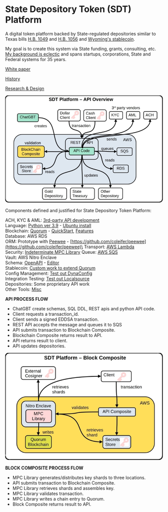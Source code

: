 # State Depository Token (SDT) Platform

A digital token platform backed by State-regulated depositories similar to Texas bills [H.B. 1049](https://legiscan.com/TX/sponsors/HB1049/2025) and [H.B. 1056](https://legiscan.com/TX/bill/HB1056/2025) and [Wyoming's stablecoin](https://stabletoken.wyo.gov/).

My goal is to create this system via State funding‚ grants‚ consulting, etc. [My background is eclectic](https://broward.ghost.io/2014/03/09/about/) and spans startups‚ corporations‚ State and Federal systems for 35 years.

[White paper](https://broward.ghost.io/current-gold-paper)

[History](https://broward.ghost.io/2024/11/26/sdt-history/)

[Research & Design](https://broward.ghost.io/token/)

![SDTOverview](https://github.com/broward/token/blob/main/docs/APIOverview.jpg)

Components defined and justified for State Depository Token Platform:

ACH, KYC & AML: [3rd-party API development](https://broward.ghost.io/2024/11/28/sdt-kyc-and-aml/)\
Language: [Python ver 3.9](https://broward.ghost.io/2024/11/26/sdt-language/) - [Ubuntu install](https://askubuntu.com/questions/1318846/how-do-i-install-python-3-9)\
Blockchain: [Quorum](https://broward.ghost.io/2024/11/26/sdt-blockchain-3/) - [QuickStart](https://docs.goquorum.consensys.io/tutorials/quorum-dev-quickstart/using-the-quickstart/), [Features](https://www.geeksforgeeks.org/quorum-blockchain/)\
Database: AWS RDS\
ORM: Prototype with [Peewee](https://broward.ghost.io/2024/11/28/sdt-orm/) - [https://github.com/coleifer/peewee](https://github.com/coleifer/peewee)\
Transport: [AWS Lambda](https://broward.ghost.io/2020/08/14/revision-2/)\
Security: [Indeterminate MPC Library](https://broward.ghost.io/2024/11/26/sdt-security/)
Queue: [AWS SQS](https://broward.ghost.io/2020/08/14/revision-2/)\
Vault: AWS Nitro Enclave\
Schema: [OpenAPI](https://broward.ghost.io/2024/11/27/sdt-schema/) - [Editor](https://swagger.io/tools/swagger-editor/download/)\
Stablecoin: [Custom work to extend Quorum](https://broward.ghost.io/2024/11/28/sdt-stablecoin/)\
Config Management: [Test out DynaConfig](https://www.dynaconf.com/)\
Integration Testing: [Test out Localsource](https://docs.localstack.cloud/user-guide/aws/feature-coverage/)\
Depositories: Some proprietary API work\
Other Tools: [Misc](https://broward.ghost.io/2024/11/28/sdt-misc-tools/)


**API PROCESS FLOW**

* ChatGBT create schemas, SQL DDL, REST apis and python API code.
* Client requests a transaction_id.
* Client sends a signed EDDSA transaction.
* REST API accepts the message and queues it to SQS
* API submits transaction to Blockchain Composite.
* Blockchain Composite returns result to API.
* API returns result to client.
* API updates depositories.

![BlockOverview](https://github.com/broward/token/blob/main/docs/BlockOverview.jpg)


**BLOCK COMPOSITE PROCESS FLOW**

* MPC Library generates/distributes key shards to three locations.
* API submits transaction to Blockchain Composite.
* MPC Library retrieves shards and assembles key.
* MPC Library validates transaction.
* MPC Library writes a chain entry to Quorum.
* Block Composite returns result to API.
